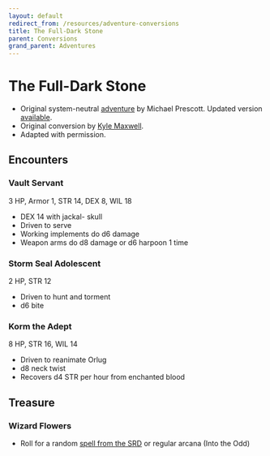 ```yaml
---
layout: default
redirect_from: /resources/adventure-conversions
title: The Full-Dark Stone
parent: Conversions
grand_parent: Adventures
---
```


# The Full-Dark Stone

- Original system-neutral [adventure](https://blog.trilemma.com/2015/09/the-full-dark-stone.html) by Michael Prescott. Updated version [available](https://www.drivethrurpg.com/product/286792/Trilemma-Adventures-Compendium-Volume-I).
- Original conversion by [Kyle Maxwell](https://technoskald.itch.io/twcb).  
- Adapted with permission.

## Encounters

### Vault Servant
3 HP, Armor 1, STR 14, DEX 8, WIL 18
- DEX 14 with jackal- skull
- Driven to serve
- Working implements do d6 damage
- Weapon arms do d8 damage or d6 harpoon 1 time

### Storm Seal Adolescent
2 HP, STR 12
- Driven to hunt and torment
- d6 bite

### Korm the Adept
8 HP, STR 16, WIL 14
- Driven to reanimate Orlug
- d8 neck twist
- Recovers d4 STR per hour from enchanted blood

## Treasure
### Wizard Flowers
- Roll for a random [spell from the SRD](/cairn-srd#100-spells) or regular arcana (Into the Odd)
